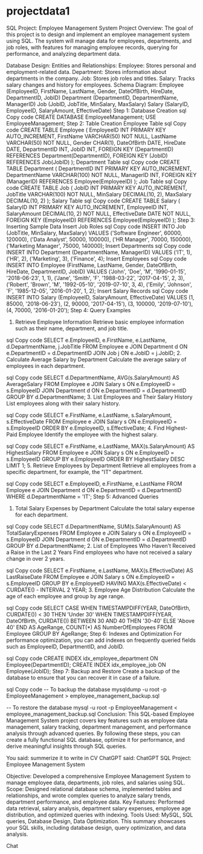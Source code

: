 # projectdata1
SQL Project: Employee Management System
Project Overview:
The goal of this project is to design and implement an employee management system using SQL. The system will manage data for employees, departments, and job roles, with features for managing employee records, querying for performance, and analyzing department data.

Database Design:
Entities and Relationships:
Employee: Stores personal and employment-related data.
Department: Stores information about departments in the company.
Job: Stores job roles and titles.
Salary: Tracks salary changes and history for employees.
Schema Diagram:
Employee (EmployeeID, FirstName, LastName, Gender, DateOfBirth, HireDate, DepartmentID, JobID)
Department (DepartmentID, DepartmentName, ManagerID)
Job (JobID, JobTitle, MinSalary, MaxSalary)
Salary (SalaryID, EmployeeID, SalaryAmount, EffectiveDate)
Step 1: Database Creation
sql
Copy code
CREATE DATABASE EmployeeManagement;
USE EmployeeManagement;
Step 2: Table Creation
Employee Table
sql
Copy code
CREATE TABLE Employee (
    EmployeeID INT PRIMARY KEY AUTO_INCREMENT,
    FirstName VARCHAR(50) NOT NULL,
    LastName VARCHAR(50) NOT NULL,
    Gender CHAR(1),
    DateOfBirth DATE,
    HireDate DATE,
    DepartmentID INT,
    JobID INT,
    FOREIGN KEY (DepartmentID) REFERENCES Department(DepartmentID),
    FOREIGN KEY (JobID) REFERENCES Job(JobID)
);
Department Table
sql
Copy code
CREATE TABLE Department (
    DepartmentID INT PRIMARY KEY AUTO_INCREMENT,
    DepartmentName VARCHAR(100) NOT NULL,
    ManagerID INT,
    FOREIGN KEY (ManagerID) REFERENCES Employee(EmployeeID)
);
Job Table
sql
Copy code
CREATE TABLE Job (
    JobID INT PRIMARY KEY AUTO_INCREMENT,
    JobTitle VARCHAR(100) NOT NULL,
    MinSalary DECIMAL(10, 2),
    MaxSalary DECIMAL(10, 2)
);
Salary Table
sql
Copy code
CREATE TABLE Salary (
    SalaryID INT PRIMARY KEY AUTO_INCREMENT,
    EmployeeID INT,
    SalaryAmount DECIMAL(10, 2) NOT NULL,
    EffectiveDate DATE NOT NULL,
    FOREIGN KEY (EmployeeID) REFERENCES Employee(EmployeeID)
);
Step 3: Inserting Sample Data
Insert Job Roles
sql
Copy code
INSERT INTO Job (JobTitle, MinSalary, MaxSalary) VALUES
('Software Engineer', 60000, 120000),
('Data Analyst', 50000, 100000),
('HR Manager', 70000, 150000),
('Marketing Manager', 75000, 140000);
Insert Departments
sql
Copy code
INSERT INTO Department (DepartmentName, ManagerID) VALUES
('IT', 1),
('HR', 2),
('Marketing', 3),
('Finance', 4);
Insert Employees
sql
Copy code
INSERT INTO Employee (FirstName, LastName, Gender, DateOfBirth, HireDate, DepartmentID, JobID) VALUES
('John', 'Doe', 'M', '1990-01-15', '2018-06-23', 1, 1),
('Jane', 'Smith', 'F', '1988-03-22', '2017-04-15', 2, 3),
('Robert', 'Brown', 'M', '1992-05-10', '2019-07-10', 3, 4),
('Emily', 'Johnson', 'F', '1985-12-05', '2016-01-20', 1, 2);
Insert Salary Records
sql
Copy code
INSERT INTO Salary (EmployeeID, SalaryAmount, EffectiveDate) VALUES
(1, 85000, '2018-06-23'),
(2, 90000, '2017-04-15'),
(3, 100000, '2019-07-10'),
(4, 70000, '2016-01-20');
Step 4: Query Examples
1. Retrieve Employee Information
Retrieve basic employee information such as their name, department, and job title.

sql
Copy code
SELECT e.EmployeeID, e.FirstName, e.LastName, d.DepartmentName, j.JobTitle
FROM Employee e
JOIN Department d ON e.DepartmentID = d.DepartmentID
JOIN Job j ON e.JobID = j.JobID;
2. Calculate Average Salary by Department
Calculate the average salary of employees in each department.

sql
Copy code
SELECT d.DepartmentName, AVG(s.SalaryAmount) AS AverageSalary
FROM Employee e
JOIN Salary s ON e.EmployeeID = s.EmployeeID
JOIN Department d ON e.DepartmentID = d.DepartmentID
GROUP BY d.DepartmentName;
3. List Employees and Their Salary History
List employees along with their salary history.

sql
Copy code
SELECT e.FirstName, e.LastName, s.SalaryAmount, s.EffectiveDate
FROM Employee e
JOIN Salary s ON e.EmployeeID = s.EmployeeID
ORDER BY e.EmployeeID, s.EffectiveDate;
4. Find Highest-Paid Employee
Identify the employee with the highest salary.

sql
Copy code
SELECT e.FirstName, e.LastName, MAX(s.SalaryAmount) AS HighestSalary
FROM Employee e
JOIN Salary s ON e.EmployeeID = s.EmployeeID
GROUP BY e.EmployeeID
ORDER BY HighestSalary DESC
LIMIT 1;
5. Retrieve Employees by Department
Retrieve all employees from a specific department, for example, the "IT" department.

sql
Copy code
SELECT e.EmployeeID, e.FirstName, e.LastName
FROM Employee e
JOIN Department d ON e.DepartmentID = d.DepartmentID
WHERE d.DepartmentName = 'IT';
Step 5: Advanced Queries
1. Total Salary Expenses by Department
Calculate the total salary expense for each department.

sql
Copy code
SELECT d.DepartmentName, SUM(s.SalaryAmount) AS TotalSalaryExpenses
FROM Employee e
JOIN Salary s ON e.EmployeeID = s.EmployeeID
JOIN Department d ON e.DepartmentID = d.DepartmentID
GROUP BY d.DepartmentName;
2. List of Employees Who Haven’t Received a Raise in the Last 2 Years
Find employees who have not received a salary change in over 2 years.

sql
Copy code
SELECT e.FirstName, e.LastName, MAX(s.EffectiveDate) AS LastRaiseDate
FROM Employee e
JOIN Salary s ON e.EmployeeID = s.EmployeeID
GROUP BY e.EmployeeID
HAVING MAX(s.EffectiveDate) < CURDATE() - INTERVAL 2 YEAR;
3. Employee Age Distribution
Calculate the age of each employee and group by age range.

sql
Copy code
SELECT CASE 
        WHEN TIMESTAMPDIFF(YEAR, DateOfBirth, CURDATE()) < 30 THEN 'Under 30'
        WHEN TIMESTAMPDIFF(YEAR, DateOfBirth, CURDATE()) BETWEEN 30 AND 40 THEN '30-40'
        ELSE 'Above 40'
    END AS AgeRange,
    COUNT(*) AS NumberOfEmployees
FROM Employee
GROUP BY AgeRange;
Step 6: Indexes and Optimization
For performance optimization, you can add indexes on frequently queried fields such as EmployeeID, DepartmentID, and JobID.

sql
Copy code
CREATE INDEX idx_employee_department ON Employee(DepartmentID);
CREATE INDEX idx_employee_job ON Employee(JobID);
Step 7: Backup and Restore
Create a backup of the database to ensure that you can recover it in case of a failure.

sql
Copy code
-- To backup the database
mysqldump -u root -p EmployeeManagement > employee_management_backup.sql

-- To restore the database
mysql -u root -p EmployeeManagement < employee_management_backup.sql
Conclusion:
This SQL-based Employee Management System project covers key features such as employee data management, salary tracking, department management, and performance analysis through advanced queries. By following these steps, you can create a fully functional SQL database, optimize it for performance, and derive meaningful insights through SQL queries.







You said:
summerize it to write in CV
ChatGPT said:
ChatGPT
SQL Project: Employee Management System

Objective: Developed a comprehensive Employee Management System to manage employee data, departments, job roles, and salaries using SQL.
Scope: Designed relational database schema, implemented tables and relationships, and wrote complex queries to analyze salary trends, department performance, and employee data.
Key Features: Performed data retrieval, salary analysis, department salary expenses, employee age distribution, and optimized queries with indexing.
Tools Used: MySQL, SQL queries, Database Design, Data Optimization.
This summary showcases your SQL skills, including database design, query optimization, and data analysis.











Chat
